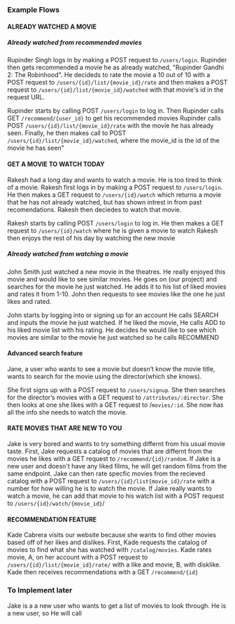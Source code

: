 ### Example Flows

#### ALREADY WATCHED A MOVIE
##### Already watched from recommended movies
Rupinder Singh logs in by making a POST request to `/users/login`. Rupinder then gets recommended a movie he as already watched, "Rupinder Gandhi 2: The Robinhood". He decideds to rate the movie a 10 out of 10 with a POST request to `/users/{id}/list/{movie_id}/rate` and then makes a POST request to `/users/{id}/list/{movie_id}/watched` with that movie's id in the request URL. 

Rupinder starts by calling POST `/users/login` to log in.
Then Rupinder calls GET `/recommend/{user_id}` to get his recommended movies
Rupinder calls POST `/users/{id}/list/{movie_id}/rate`  with the movie he has already seen.
Finally, he then makes call to POST `/users/{id}/list/{movie_id}/watched`, where the movie_id is the id of the movie he has seen"


#### GET A MOVIE TO WATCH TODAY
Rakesh had a long day and wants to watch a movie. He is too tired to think of a movie. Rakesh first logs in by making a POST request to `/users/login`. He then makes a GET request to `/users/{id}/watch` which returns a movie that he has not already watched, but has shown intrest in from past recomendations. Rakesh then deciedes to watch that movie. 

Rakesh starts by calling POST `/users/login` to log in.
He then makes a GET request to `/users/{id}/watch` where he is given a movie to watch
Rakesh then enjoys the rest of his day by watching the new movie

##### Already watched from watching a movie
John Smith just watched a new movie in the theatres. He really enjoyed this movie and would like to see similar movies. He goes on (our project) and searches for the movie he just watched. He adds it to his list of liked movies and rates it from 1-10. John then requests to see movies like the one he just likes and rated.

John starts by logging into or signing up for an account 
He calls SEARCH and inputs the movie he just watched.
If he liked the movie, He calls ADD to his liked movie list with his rating.
He decides he would like to see which movies are similar to the movie he just watched so he calls RECOMMEND

#### Advanced search feature
Jane, a user who wants to see a movie but doesn’t know the movie title, wants to search for the movie using the director(which she knows).

She first signs up with a POST request to `/users/signup`. She then searches for the director’s movies with a GET request to `/attributes/:director`. She then looks at one she likes with a GET request to /`movies/:id`.
She now has all the info she needs to watch the movie.


#### RATE MOVIES THAT ARE NEW TO YOU
Jake is very bored and wants to try something differnt from his usual movie taste. First, Jake requests a catalog of movies that are differnt from the movies he likes with a GET request to `/recommend/{id}/random`. If Jake is a new user and doesn't have any liked films, he will get random films from the same endpoint. Jake can then rate specfic movies from the recieved catalog with a POST request to `/users/{id}/list{movie_id}/rate` with a number for how willing he is to watch the movie. If Jake really wants to watch a movie, he can add that movie to his watch list with a POST request to `/users/{id}/watch/{movie_id}`/


#### RECOMMENDATION FEATURE
Kade Cabrera visits our website because she wants to find other movies based off of her likes and dislikes. 
First, Kade requests the catalog of movies to find what she has watched with `/catalog/movies`. 
Kade rates movie, A, on her account with a POST request to `/users/{id}/list/{movie_id}/rate/` with a like and movie, B, with disklike. 
Kade then receives recommendations with a GET `/recommend/{id}`
    




### To Implement later
Jake is a a new user who wants to get a list of movies to look through. He is a new user, so He will call 
